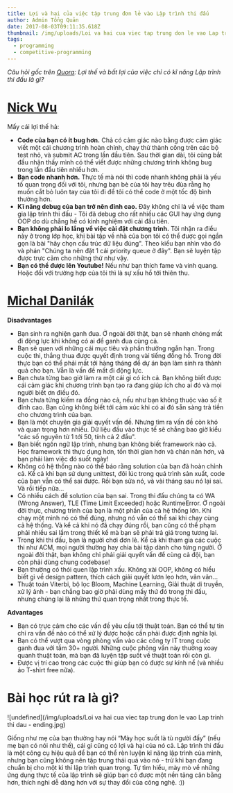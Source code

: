 ```yaml
---
title: Lợi và hại của việc tập trung đơn lẻ vào Lập trình thi đấu
author: Admin Tổng Quản
date: 2017-08-03T09:11:35.618Z
thumbnail: /img/uploads/Loi va hai cua viec tap trung don le vao Lap trinh thi dau.jpg
tags:
  - programming
  - competitive-programming
---
```

*Câu hỏi gốc trên [Quora](https://www.quora.com/What-are-the-advantages-and-disadvantages-of-having-only-competitive-programming-experience): Lợi thế và bất lợi của việc chỉ có kĩ năng Lập trình thi đấu là gì?*

# [Nick Wu](https://www.quora.com/profile/Nick-Wu-4)

Mấy cái lợi thế hả:

* **Code của bạn có ít bug hơn.** Chả có cảm giác nào bằng được cảm giác viết một cái chương trình hoàn chỉnh, chạy thử thành công trên các bộ test nhỏ, và submit AC trong lần đầu tiên. Sau thời gian dài, tôi cũng bắt đầu nhận thấy mình có thể viết được những chương trình không bug trong lần đầu tiên nhiều hơn.
* **Bạn code nhanh hơn.** Thực tế mà nói thì code nhanh không phải là yếu tố quan trọng đối với tôi, nhưng bạn bè của tôi hay trêu đùa rằng họ muốn cắt bỏ luôn tay của tôi đi để tôi có thể code ở một tốc độ bình thường hơn.
* **Kĩ năng debug của bạn trở nên đỉnh cao.** Đây không chỉ là về việc tham gia lập trình thi đấu - Tôi đã debug cho rất nhiều các GUI hay ứng dụng OOP do dù chẳng hề có kinh nghiệm với cái đầu tiên.
* **Bạn không phải lo lắng về việc cài đặt chương trình.** Tôi nhận ra điều này ở trong lớp học, khi bài tập về nhà của bọn tôi có thể được gọi ngắn gọn là bài "hãy chọn cấu trúc dữ liệu đúng". Theo kiểu bạn nhìn vào đó và phán "Chúng ta nên đặt 1 cái priority queue ở đây". Bạn sẽ luyện tập được trực cảm cho những thứ như vậy.
* **Bạn có thể được lên Youtube!** Nếu như bạn thích fame và vinh quang. Hoặc đối với trường hợp của tôi thì là sự xấu hổ tới thiên thu.

# [Michal Danilák](https://www.quora.com/profile/Michal-Danil%C3%A1k)

**Disadvantages**

* Bạn sinh ra nghiện ganh đua. Ở ngoài đời thật, bạn sẽ nhanh chóng mất đi động lực khi không có ai để ganh đua cùng cả.
* Bạn sẽ quen với những cái mục tiêu và phần thưởng ngắn hạn. Trong cuộc thi, thắng thua được quyết định trong vài tiếng đồng hồ. Trong đời thực bạn có thể phải mất tới hàng tháng để dự án bạn làm sinh ra thành quả cho bạn. Vẫn là vấn đề mất đi động lực.
* Bạn chưa từng bao giờ làm ra một cái gì có ích cả. Bạn không biết được cái cảm giác khi chương trình bạn tạo ra đang giúp ích cho ai đó và mọi người biết ơn điều đó.
* Bạn chưa từng kiếm ra đồng nào cả, nếu như bạn không thuộc vào số ít đỉnh cao. Bạn cũng không biết tới cảm xúc khi có ai đó sẵn sàng trả tiền cho chương trình của bạn.
* Bạn là một chuyên gia giải quyết vấn đề. Nhưng tìm ra vấn đề còn khó và quan trọng hơn nhiều. Dữ liệu đầu vào thực tế sẽ chẳng bao giờ kiểu “các số nguyên từ 1 tới 50, tính cả 2 đầu".
* Bạn biết ngôn ngữ lập trình, nhưng bạn không biết framework nào cả. Học framework thì thực dụng hơn, tốn thời gian hơn và chán nản hơn, và bạn phải làm việc đó suốt ngày!
* Không có hệ thống nào có thể báo rằng solution của bạn đã hoàn chỉnh cả. Kể cả khi bạn sử dụng unittest, đôi lúc trong quá trình sản xuất, code của bạn vẫn có thể sai được. Rồi bạn sửa nó, và vài tháng sau nó lại sai. Và rồi tiếp nữa…
* Có nhiều cách để solution của bạn sai. Trong thi đấu chúng ta có WA (Wrong Answer), TLE (Time Limit Exceeded) hoặc RuntimeError. Ở ngoài đời thực, chương trình của bạn là một phần của cả hệ thống lớn. Khi chạy một mình nó có thể đúng, nhưng nó vẫn có thể sai khi chạy cùng cả hệ thống. Và kể cả khi nó đã chạy đúng rồi, bạn cũng có thể phạm phải nhiều sai lầm trong thiết kế mà bạn sẽ phải trả giá trong tương lai.
* Trong khi thi đấu, bạn là người chơi đơn lẻ. Kể cả khi tham gia các cuộc thi như ACM, mọi người thường hay chia bài tập dành cho từng người. Ở ngoài đời thật, bạn không chỉ phải giải quyết vấn đề cùng cả đội, bạn còn phải dùng chung codebase!
* Bạn thường có thói quen lập trình xấu. Không xài OOP, không có hiểu biết gì về design pattern, thích cách giải quyết lươn lẹo hơn, vân vân…
* Thuật toán Viterbi, bộ lọc Bloom, Machine Learning, Giải thuật di truyền, xử lý ảnh - bạn chẳng bao giờ phải dùng mấy thứ đó trong thi đấu, nhưng chúng lại là những thứ quan trọng nhất trong thực tế.

**Advantages**

* Bạn có trực cảm cho các vấn đề yêu cầu tới thuật toán. Bạn có thể tự tin chỉ ra vấn đề nào có thể xử lý được hoặc cần phải được định nghĩa lại.
* Bạn có thể vượt qua vòng phòng vấn vào các công ty IT trong cuộc ganh đua với tầm 30\+ người. Những cuộc phỏng vấn này thường xoay quanh thuật toán, mà bạn đã luyện tập suốt về thuật toán rồi còn gì.
* Được vị trí cao trong các cuộc thi giúp bạn có được sự kính nể (và nhiều áo T-shirt free nữa).

# Bài học rút ra là gì?

![undefined](/img/uploads/Loi va hai cua viec tap trung don le vao Lap trinh thi dau - ending.jpg)

Giống như mẹ của bạn thường hay nói “Mày học suốt là tù người đấy” (nếu mẹ bạn có nói như thế), cái gì cũng có lợi và hại của nó cả. Lập trình thi đấu là một công cụ hiệu quả để bạn có thể rèn luyện kĩ năng lập trình của mình, nhưng bạn cũng không nên tập trung thái quá vào nó - trừ khi bạn đang chuẩn bị cho một kì thi lập trình quan trọng. Tự tìm hiểu, mày mò về những ứng dụng thực tế của lập trình sẽ giúp bạn có được một nền tảng cân bằng hơn, thích nghi dễ dàng hơn với sự thay đổi của công nghệ. :))

